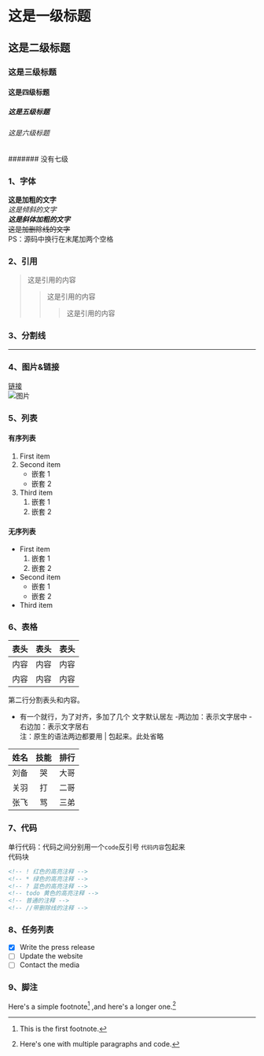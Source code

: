 # 这是一级标题

## 这是二级标题

### 这是三级标题

#### 这是四级标题

##### 这是五级标题

###### 这是六级标题

####### 没有七级

### 1、字体

**这是加粗的文字**  
_这是倾斜的文字_  
**_这是斜体加粗的文字_**  
~~这是加删除线的文字~~  
PS：源码中换行在末尾加两个空格

### 2、引用

> 这是引用的内容
>
> > 这是引用的内容
> >
> > > 这是引用的内容

### 3、分割线

---

### 4、图片&链接

[链接](https://www.example.com)  
![图片](image.jpg)

### 5、列表

#### 有序列表

1. First item
2. Second item
   - 嵌套 1
   - 嵌套 2
3. Third item
   1. 嵌套 1
   2. 嵌套 2

#### 无序列表

- First item
  1. 嵌套 1
  2. 嵌套 2
- Second item
  - 嵌套 1
  - 嵌套 2
- Third item

### 6、表格

| 表头 | 表头 | 表头 |
| ---- | :--: | ---: |
| 内容 | 内容 | 内容 |
| 内容 | 内容 | 内容 |

第二行分割表头和内容。

- 有一个就行，为了对齐，多加了几个
  文字默认居左 -两边加：表示文字居中 -右边加：表示文字居右  
  注：原生的语法两边都要用 | 包起来。此处省略

| 姓名 | 技能 | 排行 |
| ---- | :--: | ---: |
| 刘备 |  哭  | 大哥 |
| 关羽 |  打  | 二哥 |
| 张飞 |  骂  | 三弟 |

### 7、代码

单行代码：代码之间分别用一个`code`反引号 `代码内容`包起来  
代码块

```html
<!-- ! 红色的高亮注释 -->
<!-- * 绿色的高亮注释 -->
<!-- ? 蓝色的高亮注释 -->
<!-- todo 黄色的高亮注释 -->
<!-- 普通的注释 -->
<!-- //带删除线的注释 -->
```

### 8、任务列表

- [x] Write the press release
- [ ] Update the website
- [ ] Contact the media

### 9、脚注

Here's a simple footnote[^1] ,and here's a longer one.[^bignote]

[^1]: This is the first footnote.
[^bignote]: Here's one with multiple paragraphs and code.
